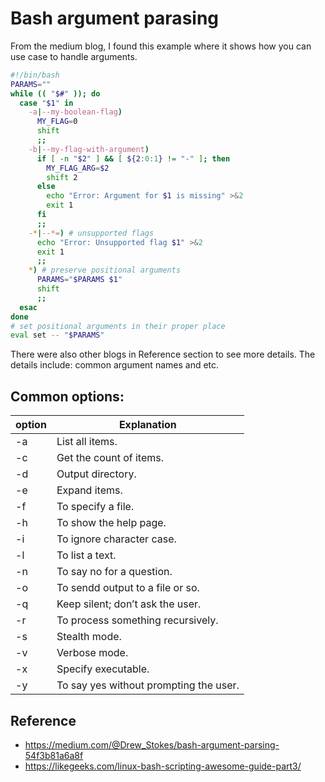 # Bash argument parasing

From the medium blog, I found this example where it shows how you
can use case to handle arguments.

```bash
#!/bin/bash
PARAMS=""
while (( "$#" )); do
  case "$1" in
    -a|--my-boolean-flag)
      MY_FLAG=0
      shift
      ;;
    -b|--my-flag-with-argument)
      if [ -n "$2" ] && [ ${2:0:1} != "-" ]; then
        MY_FLAG_ARG=$2
        shift 2
      else
        echo "Error: Argument for $1 is missing" >&2
        exit 1
      fi
      ;;
    -*|--*=) # unsupported flags
      echo "Error: Unsupported flag $1" >&2
      exit 1
      ;;
    *) # preserve positional arguments
      PARAMS="$PARAMS $1"
      shift
      ;;
  esac
done
# set positional arguments in their proper place
eval set -- "$PARAMS"

```

There were also other blogs in Reference section to see more details. The details include: common argument names and etc.


## Common options:

|option | Explanation|
|--- | --- |
| -a | List all items. |
| -c | Get the count of items. |
| -d | Output directory. |
| -e | Expand items. |
| -f | To specify a file. |
| -h | To show the help page. |
| -i | To ignore character case. |
| -l | To list a text. |
| -n | To say no for a question. |
| -o | To sendd output to a file or so. |
| -q | Keep silent; don’t ask the user. |
| -r | To process something recursively. |
| -s | Stealth mode. |
| -v | Verbose mode. |
| -x | Specify executable. |
| -y | To say yes without prompting the user. |


## Reference
- https://medium.com/@Drew_Stokes/bash-argument-parsing-54f3b81a6a8f
- https://likegeeks.com/linux-bash-scripting-awesome-guide-part3/ 
